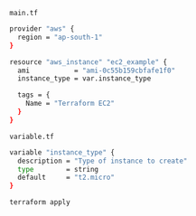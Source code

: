 
`main.tf`

```bash
provider "aws" {
  region = "ap-south-1"
}

resource "aws_instance" "ec2_example" {
  ami           = "ami-0c55b159cbfafe1f0"
  instance_type = var.instance_type

  tags = {
    Name = "Terraform EC2"
  }
}
```


`variable.tf`

```bash
variable "instance_type" {
  description = "Type of instance to create"
  type        = string
  default     = "t2.micro"
}
```


```bash
terraform apply
```

